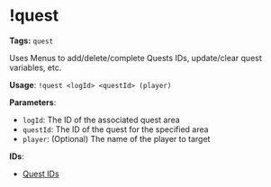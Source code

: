 # !quest

**Tags:** `quest`

Uses Menus to add/delete/complete Quests IDs, update/clear quest variables, etc.

**Usage**: `!quest <logId> <questId> (player)`

**Parameters**:
- `logId`: The ID of the associated quest area
- `questId`: The ID of the quest for the specified area
- `player`: (Optional) The name of the player to target

**IDs**:
- [Quest IDs](enums/quests.md)
